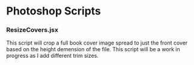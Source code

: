 # Photoshop Scripts

### ResizeCovers.jsx
This script will crop a full book cover image spread to just the front cover based on the height demension of the file.
This script will be a work in progress as I add different trim sizes.
